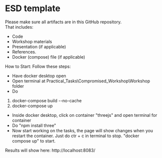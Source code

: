 # ESD template

Please make sure all artifacts are in this GitHub repository.  
That includes:

- Code
- Workshop materials
- Presentation (if applicable)
- References.
- Docker (compose) file (if applicable)


How to Start:
Follow these steps: 
- Have docker desktop open
- Open terminal at Practical_Tasks\Compromised_Workshop\Workshop folder
- Do
1. docker-compose build --no-cache                    
2. docker-compose up
- Inside docker desktop, click on container "threejs" and open terminal for container
- Do "npm install three"
- Now start working on the tasks, the page will show changes when you restart the container. Just do ctr + c in terminal to stop. "docker compose up" to start.

Results will show here:
http://localhost:8083/